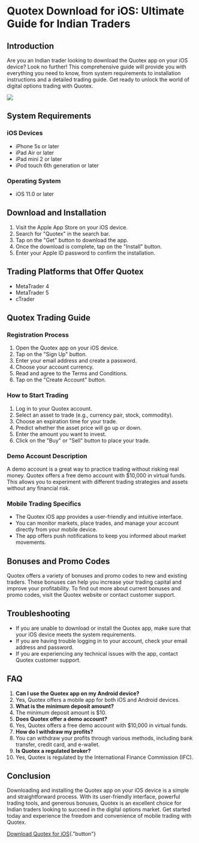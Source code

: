 # Quotex Download for iOS: Ultimate Guide for Indian Traders

## Introduction

Are you an Indian trader looking to download the Quotex app on your iOS
device? Look no further! This comprehensive guide will provide you with
everything you need to know, from system requirements to installation
instructions and a detailed trading guide. Get ready to unlock the world
of digital options trading with Quotex.

[![](https://static.quotex.io/files/5_en/300_250.jpg)](https://traff.sbs/brokerqxsignupf)

## System Requirements

### iOS Devices

-   iPhone 5s or later
-   iPad Air or later
-   iPad mini 2 or later
-   iPod touch 6th generation or later

### Operating System

-   iOS 11.0 or later

## Download and Installation

1.  Visit the Apple App Store on your iOS device.
2.  Search for "Quotex" in the search bar.
3.  Tap on the "Get" button to download the app.
4.  Once the download is complete, tap on the "Install" button.
5.  Enter your Apple ID password to confirm the installation.

## Trading Platforms that Offer Quotex

-   MetaTrader 4
-   MetaTrader 5
-   cTrader

## Quotex Trading Guide

### Registration Process

1.  Open the Quotex app on your iOS device.
2.  Tap on the "Sign Up" button.
3.  Enter your email address and create a password.
4.  Choose your account currency.
5.  Read and agree to the Terms and Conditions.
6.  Tap on the "Create Account" button.

### How to Start Trading

1.  Log in to your Quotex account.
2.  Select an asset to trade (e.g., currency pair, stock, commodity).
3.  Choose an expiration time for your trade.
4.  Predict whether the asset price will go up or down.
5.  Enter the amount you want to invest.
6.  Click on the "Buy" or "Sell" button to place your trade.

### Demo Account Description

A demo account is a great way to practice trading without risking real
money. Quotex offers a free demo account with \$10,000 in virtual funds.
This allows you to experiment with different trading strategies and
assets without any financial risk.

### Mobile Trading Specifics

-   The Quotex iOS app provides a user-friendly and intuitive interface.
-   You can monitor markets, place trades, and manage your account
    directly from your mobile device.
-   The app offers push notifications to keep you informed about market
    movements.

## Bonuses and Promo Codes

Quotex offers a variety of bonuses and promo codes to new and existing
traders. These bonuses can help you increase your trading capital and
improve your profitability. To find out more about current bonuses and
promo codes, visit the Quotex website or contact customer support.

## Troubleshooting

-   If you are unable to download or install the Quotex app, make sure
    that your iOS device meets the system requirements.
-   If you are having trouble logging in to your account, check your
    email address and password.
-   If you are experiencing any technical issues with the app, contact
    Quotex customer support.

## FAQ

1.  **Can I use the Quotex app on my Android device?**
2.  Yes, Quotex offers a mobile app for both iOS and Android devices.
3.  **What is the minimum deposit amount?**
4.  The minimum deposit amount is \$10.
5.  **Does Quotex offer a demo account?**
6.  Yes, Quotex offers a free demo account with \$10,000 in virtual
    funds.
7.  **How do I withdraw my profits?**
8.  You can withdraw your profits through various methods, including
    bank transfer, credit card, and e-wallet.
9.  **Is Quotex a regulated broker?**
10. Yes, Quotex is regulated by the International Finance Commission
    (IFC).

## Conclusion

Downloading and installing the Quotex app on your iOS device is a simple
and straightforward process. With its user-friendly interface, powerful
trading tools, and generous bonuses, Quotex is an excellent choice for
Indian traders looking to succeed in the digital options market. Get
started today and experience the freedom and convenience of mobile
trading with Quotex.

[Download Quotex for
iOS](\%22https://traff.sbs/quotexonelink\%22){."button"}

